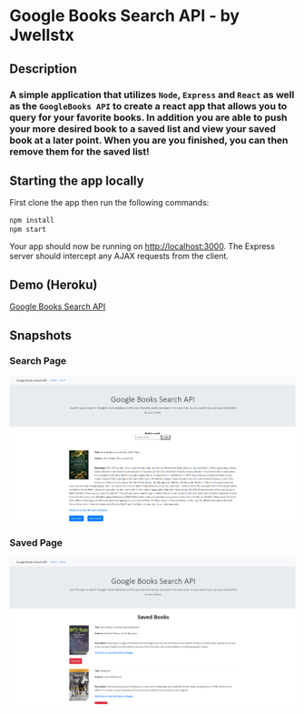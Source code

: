 # Google Books Search API - by Jwellstx

## Description

### A simple application that utilizes `Node`, `Express` and `React` as well as the `GoogleBooks API` to create a react app that allows you to query for your favorite books.  In addition you are able to push your more desired book to a saved list and view your saved book at a later point.  When you are you finished, you can then remove them for the saved list!

## Starting the app locally

First clone the app then run the following commands:
```
npm install
npm start
```
Your app should now be running on <http://localhost:3000>. The Express server should intercept any AJAX requests from the client.

## Demo (Heroku)

[Google Books Search API](https://mighty-cove-22802.herokuapp.com/)

## Snapshots

### Search Page
![search](/images/search.PNG)

### Saved Page
![saved](/images/saved.PNG)
